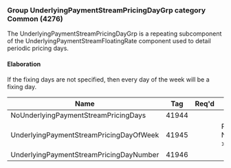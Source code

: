 ### Group UnderlyingPaymentStreamPricingDayGrp category Common (4276)

The UnderlyingPaymentStreamPricingDayGrp is a repeating subcomponent of the UnderlyingPaymentStreamFloatingRate component used to detail periodic pricing days.

#### Elaboration

If the fixing days are not specified, then every day of the week will be a fixing day.

| Name                                    | Tag   | Req'd | Documentation                                                |
|-----------------------------------------|-------|----------|--------------------------------------------------------------|
| NoUnderlyingPaymentStreamPricingDays    | 41944 |       |                                                              |
| UnderlyingPaymentStreamPricingDayOfWeek | 41945 |       | Required if NoUnderlyingPaymentStreamPricingDays(41944) > 0. |
| UnderlyingPaymentStreamPricingDayNumber | 41946 |       |                                                              |

